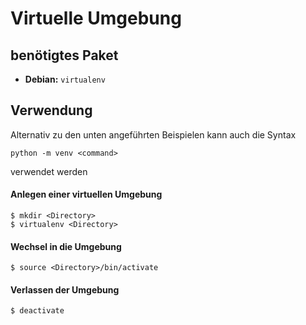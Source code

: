 # Virtuelle Umgebung

## benötigtes Paket
  * **Debian:** ``virtualenv``

## Verwendung
Alternativ zu den unten angeführten Beispielen kann auch die Syntax
```
python -m venv <command>
```
verwendet werden

#### Anlegen einer virtuellen Umgebung
```
$ mkdir <Directory>
$ virtualenv <Directory>
```

#### Wechsel in die Umgebung
```
$ source <Directory>/bin/activate
```

#### Verlassen der Umgebung
```
$ deactivate
```

